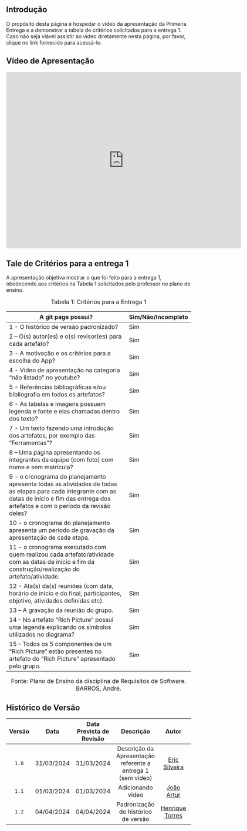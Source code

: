 ## Introdução

O propósito desta página é hospedar o vídeo da apresentação da Primeira Entrega e a demonstrar a tabela de critérios solicitados para a entrega 1. Caso não seja viável assistir ao vídeo diretamente nesta página, por favor, clique no link fornecido para acessá-lo.

## Vídeo de Apresentação

<iframe width="640" height="480" src="https://www.youtube.com/embed/Pc3TQlD6xAM" frameborder="0" allow="autoplay; encrypted-media" allowfullscreen></iframe>


## Tale de Critérios para a entrega 1

A apresentação objetiva mostrar o que foi feito para a entrega 1, obedecendo aos critérios na Tabela 1 solicitados pelo professor no plano de ensino.

<font size="3"><p style="text-align: center">Tabela 1: Critérios para a Entrega 1</p></font>

A git page possui?  | Sim/Não/Incompleto
--------- | ------
1 - O histórico de versão padronizado? | Sim|
2 – O(s) autor(es) e o(s) revisor(es) para cada artefato? | Sim|
3 - A motivação e os critérios para a escolha do App? | Sim
4 - Vídeo de apresentação na categoria “não listado” no youtube? | Sim|
5 - Referências bibliográficas e/ou bibliografia em todos os artefatos? | Sim|
6 - As tabelas e imagens possuem legenda e fonte e elas chamadas dentro dos texto? | Sim|
7 - Um texto fazendo uma introdução dos artefatos, por exemplo das “Ferramentas”? | Sim|
8 – Uma página apresentando os integrantes da equipe (com foto) com nome e sem matrícula? | Sim|
9 - o cronograma do planejamento apresenta todas as atividades de todas as etapas para cada integrante com as datas de início e fim das entrega dos artefatos e com o período da revisão deles? | Sim|
10 - o cronograma do planejamento apresenta um período de gravação da apresentação de cada etapa. | Sim|
11 - o cronograma executado com quem realizou cada artefato/atividade com as datas de início e fim da construção/realização do artefato/atividade. | Sim|
12 - Ata(s) da(s) reuniões (com data, horário de início e do final, participantes, objetivo, atividades definidas etc). | Sim|
13 – A gravação da reunião do grupo. | Sim|
14 – No artefato “Rich Picture” possui uma legenda explicando os símbolos utilizados no diagrama? | Sim|
15 – Todos os 5 componentes de um “Rich Picture” estão presentes no artefato do “Rich Picture” apresentado pelo grupo. | Sim|


<font size="3"><p style="text-align: center">Fonte: Plano de Ensino da disciplina de Requisitos de Software. BARROS, André.</p></font>

## <a>Histórico de Versão</a>
|Versão|Data|Data Prevista de Revisão|Descrição|Autor|Revisor|
| :------: | :----------: |:-----------: | :-----------: | :---------: |:---------: |
|`1.0`| 31/03/2024 | 31/03/2024 | Descrição da Apresentação referente a entrega 1 (sem vídeo) | [Eric Silveira](https://github.com/ericbky) |[João Artur](https://github.com/joao-artl)|
|`1.1`| 01/03/2024 | 01/03/2024 | Adicionando vídeo | [João Artur](https://github.com/joao-artl)  |[Eric Silveira](https://github.com/ericbky)|
|`1.2`| 04/04/2024 | 04/04/2024 | Padronização do histórico de versão | [Henrique Torres](https://github.com/henriqtorresl) | [Arthur Alves](https://github.com/Arthrok) |
